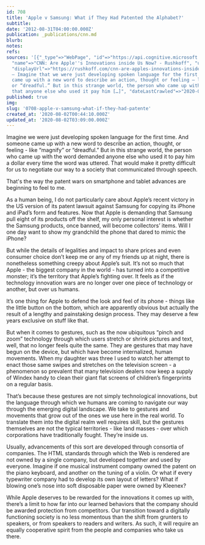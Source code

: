 ```yaml
---
id: 708
title: 'Apple v Samsung: What if They Had Patented the Alphabet?'
subtitle: 
date: '2012-08-31T04:00:00.000Z'
publication: _publications/cnn.md
blurb: 
notes: 
refs: 
sources: '[{"_type"=>"WebPage", "id"=>"https://api.cognitive.microsoft.com/api/v7/#WebPages.0",
  "name"=>"CNN: Are Apple''s Innovations inside Us Now? - Rushkoff", "url"=>"https://rushkoff.com/cnn-are-apples-innovations-inside-us-now/",
  "displayUrl"=>"https://rushkoff.com/cnn-are-apples-innovations-inside-us-now", "snippet"=>"(CNN)
  — Imagine that we were just developing spoken language for the first time. And someone
  came up with a new word to describe an action, thought or feeling — like “magnify”
  or “dreadful.” But in this strange world, the person who came up with the word demanded
  that anyone else who used it pay him […]", "dateLastCrawled"=>"2020-07-13T12:14:00.0000000Z"}]'
published: true
img: 
slug: '0708-apple-v-samsung-what-if-they-had-patente'
created_at: '2020-08-02T00:44:10.000Z'
updated_at: '2020-08-02T03:09:00.000Z'
---
```

Imagine we were just developing spoken language for the first time. And someone came up with a new word to describe an action, thought, or feeling - like “magnify” or “dreadful.” But in this strange world, the person who came up with the word demanded anyone else who used it to pay him a dollar every time the word was uttered. That would make it pretty difficult for us to negotiate our way to a society that communicated through speech.

That's the way the patent wars on smartphone and tablet advances are beginning to feel to me.

As a human being, I do not particularly care about Apple’s recent victory in the US version of its patent lawsuit against Samsung for copying its iPhone and iPad’s form and features. Now that Apple is demanding that Samsung pull eight of its products off the shelf, my only personal interest is whether the Samsung products, once banned, will become collectors’ items. Will I one day want to show my grandchild the phone that dared to mimic the iPhone?

But while the details of legalities and impact to share prices and even consumer choice don’t keep me or any of my friends up at night,  there is nonetheless something creepy about Apple’s suit. It’s not so much that Apple - the biggest company in the world - has turned into a competitive monster; it’s the territory that Apple’s fighting over. It feels as if the technology innovation wars are no longer over one piece of technology or another, but over us humans.  

It’s one thing for Apple to defend the look and feel of its phone - things like the little button on the bottom, which are apparently obvious but actually the result of a lengthy and painstaking design process. They may deserve a few years exclusive on stuff like that.

But when it comes to gestures, such as the now ubiquitous “pinch and zoom” technology through which users stretch or shrink pictures and text, well, that no longer feels quite the same. They are gestures that may have begun on the device, but which have become internalized, human movements. When my daughter was three I used to watch her attempt to enact those same swipes and stretches on the television screen - a phenomenon so prevalent that many television dealers now keep a supply of Windex handy to clean their giant flat screens of children’s fingerprints on a regular basis.

That’s because these gestures are not simply technological innovations, but the language through which we humans are coming to navigate our way through the emerging digital landscape. We take to gestures and movements that grow out of the ones we use here in the real world. To translate them into the digital realm well requires skill, but the gestures themselves are not the typical territories - like land masses - over which corporations have traditionally fought. They’re inside us.

Usually, advancements of this sort are developed through consortia of companies. The HTML standards through which the Web is rendered are not owned by a single company, but developed together and used by everyone. Imagine if one musical instrument company owned the patent on the piano keyboard, and another on the tuning of a violin. Or what if every typewriter company had to develop its own layout of letters? What if blowing one’s nose into soft disposable paper were owned by Kleenex?

While Apple deserves to be rewarded for the innovations it comes up with, there’s a limit to how far into our learned behaviors that the company should be awarded protection from competitors. Our transition toward a digitally functioning society is no less momentous than the shift from grunters to speakers, or from speakers to readers and writers. As such, it will require an equally cooperative spirit from the people and companies who take us there.

